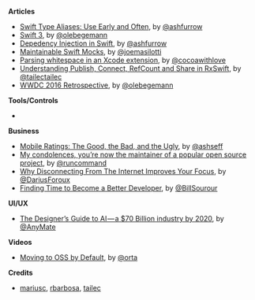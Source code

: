 **Articles**

* [Swift Type Aliases: Use Early and Often](http://artsy.github.io/blog/2016/06/24/typealias-for-great-good/), by [@ashfurrow](https://twitter.com/ashfurrow)
* [Swift 3](http://oleb.net/blog/2016/06/swift-3/), by [@olebegemann](https://twitter.com/olebegemann)
* [Depedency Injection in Swift](http://artsy.github.io/blog/2016/06/27/dependency-injection-in-swift/), by [@ashfurrow](https://twitter.com/ashfurrow)
* [Maintainable Swift Mocks](http://masilotti.com/maintainable-mocks/), by [@joemasilotti](https://twitter.com/joemasilotti)
* [Parsing whitespace in an Xcode extension](http://www.cocoawithlove.com/blog/2016/06/25/policing-whitespace.html), by [@cocoawithlove](https://twitter.com/cocoawithlove)
* [Understanding Publish, Connect, RefCount and Share in RxSwift](http://tailec.com/blog/understanding-publish-connect-refcount-share), by [@tailectailec](https://twitter.com/tailectailec)
* [WWDC 2016 Retrospective](http://oleb.net/blog/2016/06/wwdc/), by [@olebegemann](https://twitter.com/olebegemann)

**Tools/Controls**

* 

**Business**

* [Mobile Ratings: The Good, the Bad, and the Ugly](http://www.apptentive.com/blog/mobile-ratings-good-bad-ugly/), by [@ashseff](https://twitter.com/ashseff)
* [My condolences, you’re now the maintainer of a popular open source project](https://runcommand.io/2016/06/26/my-condolences-youre-now-the-maintainer-of-a-popular-open-source-project/), by [@runcommand](https://twitter.com/runcommand)
* [Why Disconnecting From The Internet Improves Your Focus](https://medium.com/the-mission/why-disconnecting-from-the-internet-improves-your-focus-167a824c3bb5#.bzlwlred4), by [@DariusForoux](https://twitter.com/DariusForoux)
* [Finding Time to Become a Better Developer](https://medium.freecodecamp.com/finding-time-to-become-a-better-developer-eebc154881b2#.hf9rsk6n3), by [@BillSourour](https://twitter.com/BillSourour)

**UI/UX**

* [The Designer’s Guide to AI — a $70 Billion industry by 2020](https://uxdesign.cc/the-designers-ai-study-guide-26dbfebf6c2a#.3awrrdjsh), by [@AnyMate](https://twitter.com/AnyMate)

**Videos**

* [Moving to OSS by Default](https://realm.io/news/orta-therox-moving-to-oss-by-default/), by [@orta](https://www.twitter.com/orta)

**Credits**

* [mariusc](https://github.com/mariusc), [rbarbosa](https://github.com/rbarbosa), [tailec](https://github.com/tailec)
